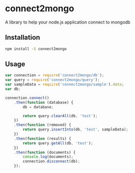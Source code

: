 connect2mongo
=============

A library to help your node.js application connect to mongodb


## Installation

```bash
npm install -S connect2mongo
```

## Usage

```js
var connection = require('connect2mongo/db');
var query = require('connect2mongo/query');
var sampleData = require('connect2mongo/sample').data;
var db;

connection.connect()
    .then(function (database) {
        db = database;

        return query.clearAll(db, 'test');
    })
    .then(function (removed) {
        return query.insertInto(db, 'test', sampleData);
    })
    .then(function (results) {
        return query.getAll(db, 'test');
    })
    .then(function (documents) {
        console.log(documents);
        connection.disconnect(db);
    });
```
